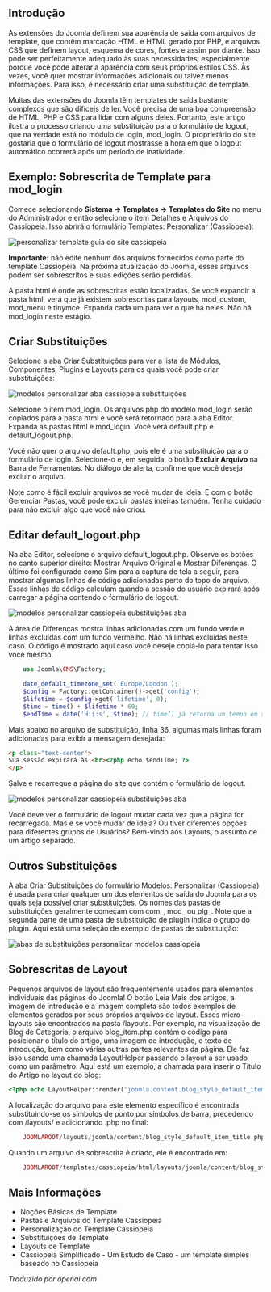 <!-- Filename: J4.x:Template_Overrides / Display title: Substituições de Template  -->

## Introdução

As extensões do Joomla definem sua aparência de saída com arquivos de template, que contêm marcação HTML e HTML gerado por PHP, e arquivos CSS que definem layout, esquema de cores, fontes e assim por diante. Isso pode ser perfeitamente adequado às suas necessidades, especialmente porque você pode alterar a aparência com seus próprios estilos CSS. Às vezes, você quer mostrar informações adicionais ou talvez menos informações. Para isso, é necessário criar uma substituição de template.

Muitas das extensões do Joomla têm templates de saída bastante complexos que são difíceis de ler. Você precisa de uma boa compreensão de HTML, PHP e CSS para lidar com alguns deles. Portanto, este artigo ilustra o processo criando uma substituição para o formulário de logout, que na verdade está no módulo de login, mod_login. O proprietário do site gostaria que o formulário de logout mostrasse a hora em que o logout automático ocorrerá após um período de inatividade.

## Exemplo: Sobrescrita de Template para mod_login

Comece selecionando **Sistema → Templates → Templates do Site** no
menu do Administrador e então selecione o item Detalhes e Arquivos do Cassiopeia. Isso abrirá o formulário Templates: Personalizar (Cassiopeia):

![personalizar template guia do site cassiopeia](../../../en/images/templates/templates-customise-cassiopeia.png)

**Importante:** não edite nenhum dos arquivos fornecidos como parte do
template Cassiopeia. Na próxima atualização do Joomla, esses arquivos podem ser
sobrescritos e suas edições serão perdidas.

A pasta html é onde as sobrescritas estão localizadas. Se você expandir a pasta html,
verá que já existem sobrescritas para layouts,
mod_custom, mod_menu e tinymce. Expanda cada um para ver o que há neles.
Não há mod_login neste estágio.

## Criar Substituições

Selecione a aba Criar Substituições para ver a lista de Módulos, Componentes, Plugins e Layouts para os quais você pode criar substituições:

![modelos personalizar aba cassiopeia substituições](../../../en/images/templates/cassiopeia-customisation-create-overrides.png)

Selecione o item mod_login. Os arquivos php do modelo mod_login serão copiados para a pasta html e você será retornado para a aba Editor. Expanda as pastas html e mod_login. Você verá default.php e default_logout.php.

Você não quer o arquivo default.php, pois ele é uma substituição para o formulário de login. Selecione-o e, em seguida, o botão **Excluir Arquivo** na Barra de Ferramentas. No diálogo de alerta, confirme que você deseja excluir o arquivo.

Note como é fácil excluir arquivos se você mudar de ideia. E com o botão Gerenciar Pastas, você pode excluir pastas inteiras também. Tenha cuidado para não excluir algo que você não criou.

## Editar default_logout.php

Na aba Editor, selecione o arquivo default_logout.php. Observe os botões no canto superior direito: Mostrar Arquivo Original e Mostrar Diferenças. O último foi configurado como Sim para a captura de tela a seguir, para mostrar algumas linhas de código adicionadas perto do topo do arquivo. Essas linhas de código calculam quando a sessão do usuário expirará após carregar a página contendo o formulário de logout.

![modelos personalizar cassiopeia substituições aba](../../../en/images/templates/cassiopeia-customisation-edit-logout-override.png)

A área de Diferenças mostra linhas adicionadas com um fundo verde e linhas excluídas com um fundo vermelho. Não há linhas excluídas neste caso. O código é mostrado aqui caso você deseje copiá-lo para tentar isso você mesmo.

```php
    use Joomla\CMS\Factory;

    date_default_timezone_set('Europe/London');
    $config = Factory::getContainer()->get('config');
    $lifetime = $config->get('lifetime', 0);
    $time = time() + $lifetime * 60;
    $endTime = date('H:i:s', $time); // time() já retorna um tempo em segundos
```

Mais abaixo no arquivo de substituição, linha 36, algumas mais linhas foram adicionadas para exibir a mensagem desejada:

```html
<p class="text-center">
Sua sessão expirará às <br><?php echo $endTime; ?>
</p>
```

Salve e recarregue a página do site que contém o formulário de logout.

![modelos personalizar cassiopeia substituições aba](../../../en/images/templates/cassiopeia-customisation-logout-override-result.png)

Você deve ver o formulário de logout mudar cada vez que a página for recarregada. Mas e se você mudar de ideia? Ou tiver diferentes opções para diferentes grupos de Usuários? Bem-vindo aos Layouts, o assunto de um artigo separado.

## Outros Substituições

A aba Criar Substituições do formulário Modelos: Personalizar (Cassiopeia) é usada para criar qualquer um dos elementos de saída do Joomla para os quais seja possível criar substituições. Os nomes das pastas de substituições geralmente começam com com\_, mod\_ ou plg\_. Note que a segunda parte de uma pasta de substituição de plugin indica o grupo do plugin. Aqui está uma seleção de exemplo de pastas de substituição:

![abas de substituições personalizar modelos cassiopeia](../../../en/images/templates/templates-customise-example-override-folder.png)

## Sobrescritas de Layout

Pequenos arquivos de layout são frequentemente usados para elementos individuais das páginas do Joomla! O botão Leia Mais dos artigos, a imagem de introdução e a imagem completa são todos exemplos de elementos gerados por seus próprios arquivos de layout. Esses micro-layouts são encontrados na pasta /layouts. Por exemplo, na visualização de Blog de Categoria, o arquivo blog_item.php contém o código para posicionar o título do artigo, uma imagem de introdução, o texto de introdução, bem como várias outras partes relevantes da página. Ele faz isso usando uma chamada LayoutHelper passando o layout a ser usado como um parâmetro. Aqui está um exemplo, a chamada para inserir o Título do Artigo no layout do blog:

```php
<?php echo LayoutHelper::render('joomla.content.blog_style_default_item_title', $this->item); ?>
```

A localização do arquivo para este elemento específico é encontrada substituindo-se os símbolos de ponto por símbolos de barra, precedendo com /layouts/ e adicionando .php no final:

```php
    JOOMLAROOT/layouts/joomla/content/blog_style_default_item_title.php
```

Quando um arquivo de sobrescrita é criado, ele é encontrado em:

```php
    JOOMLAROOT/templates/cassiopeia/html/layouts/joomla/content/blog_style_default_item_title.php
```

## Mais Informações

- Noções Básicas de Template
- Pastas e Arquivos do Template Cassiopeia
- Personalização do Template Cassiopeia
- Substituições de Template
- Layouts de Template
- Cassiopeia Simplificado - Um Estudo de Caso - um template simples baseado 
  no Cassiopeia

*Traduzido por openai.com*

